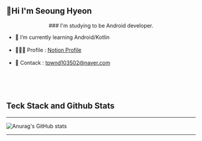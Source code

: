 ## 🤗Hi I'm Seoung Hyeon


<div align="center">### I'm studying to be Android developer.</div>

* 🌱 I’m currently learning Android/Kotlin<br><br>
* 🙋🏻‍♂️ Profile : [Notion Profile](https://melon-snake-63f.notion.site/Legend-ff23a9b65f6743dc8aef70e8cb852d2d)<br><br>
* 🌊 Contack : tpwnd103502@naver.com

<br>
<br>
<br>


## Teck Stack and Github Stats            
---


![Anurag's GitHub stats](https://github-readme-stats.vercel.app/api?username=kimq1005&show_icons=true&theme=dark)




---


<!---
kimq1005/kimq1005 is a ✨ special ✨ repository because its `README.md` (this file) appears on your GitHub profile.
You can click the Preview link to take a look at your changes.
--->
